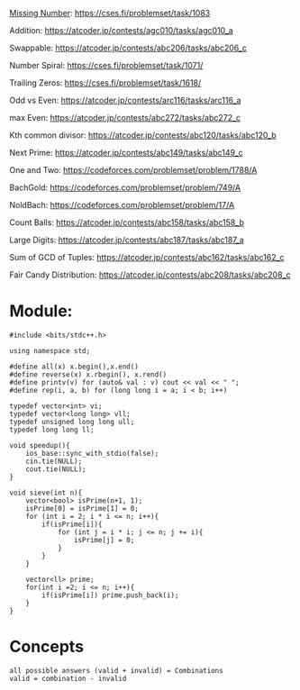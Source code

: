 [Missing Number](https://github.com/AbdulRahmanAzam/competitive-Programming/blob/main/Math/Missing%20Number.cpp): https://cses.fi/problemset/task/1083

Addition: https://atcoder.jp/contests/agc010/tasks/agc010_a

Swappable: https://atcoder.jp/contests/abc206/tasks/abc206_c

Number Spiral: https://cses.fi/problemset/task/1071/

Trailing Zeros: https://cses.fi/problemset/task/1618/

Odd vs Even: https://atcoder.jp/contests/arc116/tasks/arc116_a

max Even: https://atcoder.jp/contests/abc272/tasks/abc272_c 

Kth common divisor: https://atcoder.jp/contests/abc120/tasks/abc120_b

Next Prime: https://atcoder.jp/contests/abc149/tasks/abc149_c

One and Two: https://codeforces.com/problemset/problem/1788/A

BachGold: https://codeforces.com/problemset/problem/749/A

NoldBach: https://codeforces.com/problemset/problem/17/A

Count Balls: https://atcoder.jp/contests/abc158/tasks/abc158_b

Large Digits: https://atcoder.jp/contests/abc187/tasks/abc187_a

Sum of GCD of Tuples: https://atcoder.jp/contests/abc162/tasks/abc162_c

Fair Candy Distribution: https://atcoder.jp/contests/abc208/tasks/abc208_c

# Module:
```
#include <bits/stdc++.h>

using namespace std;

#define all(x) x.begin(),x.end()
#define reverse(x) x.rbegin(), x.rend()
#define printv(v) for (auto& val : v) cout << val << " ";
#define rep(i, a, b) for (long long i = a; i < b; i++)

typedef vector<int> vi;
typedef vector<long long> vll;
typedef unsigned long long ull;
typedef long long ll;

void speedup(){
    ios_base::sync_with_stdio(false);
    cin.tie(NULL);
    cout.tie(NULL);
}

void sieve(int n){
    vector<bool> isPrime(n+1, 1);
    isPrime[0] = isPrime[1] = 0;
    for (int i = 2; i * i <= n; i++){
        if(isPrime[i]){
            for (int j = i * i; j <= n; j += i){
                isPrime[j] = 0;
            }
        }
    }

    vector<ll> prime;
    for(int i =2; i <= n; i++){
        if(isPrime[i]) prime.push_back(i);
    }
}

```

# Concepts
```
all possible answers (valid + invalid) = Combinations
valid = combination - invalid 
```
